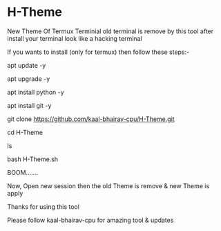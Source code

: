# H-Theme


New Theme Of Termux Terminial old terminal is remove by this tool after install your terminal look like a hacking terminal

If you wants to install (only for termux) then follow these steps:-

apt update -y

apt upgrade -y

apt install python -y

apt install git -y

git clone https://github.com/kaal-bhairav-cpu/H-Theme.git

cd H-Theme

ls

bash H-Theme.sh

BOOM.......

Now, Open new session then the old Theme is remove & new Theme is apply

Thanks for using this tool

Please follow kaal-bhairav-cpu for amazing tool & updates
